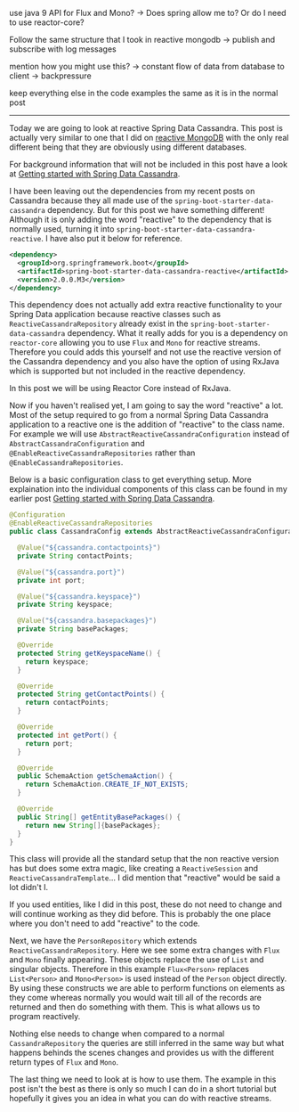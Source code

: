 use java 9 API for Flux and Mono?
-> Does spring allow me to? Or do I need to use reactor-core?

Follow the same structure that I took in reactive mongodb
-> publish and subscribe with log messages

mention how you might use this?
-> constant flow of data from database to client
-> backpressure

keep everything else in the code examples the same as it is in the normal post


-------------------------------------------------------------------------------
Today we are going to look at reactive Spring Data Cassandra. This post is actually very similar to one that I did on [reactive MongoDB](https://lankydanblog.com/2017/07/16/a-quick-look-into-reactive-streams-with-spring-data-and-mongodb/) with the only real different being that they are obviously using different databases.

For background information that will not be included in this post have a look at [Getting started with Spring Data Cassandra](URL).

I have been leaving out the dependencies from my recent posts on Cassandra because they all made use of the `spring-boot-starter-data-cassandra` dependency. But for this post we have something different! Although it is only adding the word "reactive" to the dependency that is normally used, turning it into `spring-boot-starter-data-cassandra-reactive`. I have also put it below for reference.
```xml
<dependency>
  <groupId>org.springframework.boot</groupId>
  <artifactId>spring-boot-starter-data-cassandra-reactive</artifactId>
  <version>2.0.0.M3</version>
</dependency>
```
This dependency does not actually add extra reactive functionality to your Spring Data application because reactive classes such as `ReactiveCassandraRepository` already exist in the `spring-boot-starter-data-cassandra` dependency. What it really adds for you is a dependency on `reactor-core` allowing you to use `Flux` and `Mono` for reactive streams. Therefore you could adds this yourself and not use the reactive version of the Cassandra dependency and you also have the option of using RxJava which is supported but not included in the reactive dependency.

In this post we will be using Reactor Core instead of RxJava.

Now if you haven't realised yet, I am going to say the word "reactive" a lot. Most of the setup required to go from a normal Spring Data Cassandra application to a reactive one is the addition of "reactive" to the class name. For example we will use `AbstractReactiveCassandraConfiguration` instead of `AbstractCassandraConfiguration` and `@EnableReactiveCassandraRepositories` rather than `@EnableCassandraRepositories`. 

Below is a basic configuration class to get everything setup. More explaination into the individual components of this class can be found in my earlier post [Getting started with Spring Data Cassandra](URL).
```java
@Configuration
@EnableReactiveCassandraRepositories
public class CassandraConfig extends AbstractReactiveCassandraConfiguration {

  @Value("${cassandra.contactpoints}")
  private String contactPoints;

  @Value("${cassandra.port}")
  private int port;

  @Value("${cassandra.keyspace}")
  private String keyspace;

  @Value("${cassandra.basepackages}")
  private String basePackages;

  @Override
  protected String getKeyspaceName() {
    return keyspace;
  }

  @Override
  protected String getContactPoints() {
    return contactPoints;
  }

  @Override
  protected int getPort() {
    return port;
  }

  @Override
  public SchemaAction getSchemaAction() {
    return SchemaAction.CREATE_IF_NOT_EXISTS;
  }

  @Override
  public String[] getEntityBasePackages() {
    return new String[]{basePackages};
  }
}
```
This class will provide all the standard setup that the non reactive version has but does some extra magic, like creating a `ReactiveSession` and `ReactiveCassandraTemplate`... I did mention that "reactive" would be said a lot didn't I.

If you used entities, like I did in this post, these do not need to change and will continue working as they did before. This is probably the one place where you don't need to add "reactive" to the code.

Next, we have the `PersonRepository` which extends `ReactiveCassandraRepository`. Here we see some extra changes with `Flux` and `Mono` finally appearing. These objects replace the use of `List` and singular objects. Therefore in this example `Flux<Person>` replaces `List<Person>` and `Mono<Person>` is used instead of the `Person` object directly. By using these constructs we are able to perform functions on elements as they come whereas normally you would wait till all of the records are returned and then do something with them. This is what allows us to program reactively.

Nothing else needs to change when compared to a normal `CassandraRepository` the queries are still inferred in the same way but what happens behinds the scenes changes and provides us with the different return types of `Flux` and `Mono`.

The last thing we need to look at is how to use them. The example in this post isn't the best as there is only so much I can do in a short tutorial but hopefully it gives you an idea in what you can do with reactive streams.
